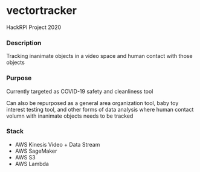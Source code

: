 # vectortracker
HackRPI Project 2020

### Description
Tracking inanimate objects in a video space and human contact with those objects

### Purpose
Currently targeted as COVID-19 safety and cleanliness tool

Can also be repurposed as a general area organization tool, baby toy interest testing tool, and other forms of data analysis where human contact volumn with inanimate objects needs to be tracked

### Stack
 - AWS Kinesis Video + Data Stream
 - AWS SageMaker
 - AWS S3
 - AWS Lambda
